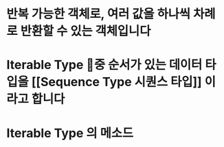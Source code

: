 # 반복 가능한 객체로, 여러 값을 하나씩 차례로 반환할 수 있는 객체입니다

# Iterable Type 중 순서가 있는 데이터 타입을 [[Sequence Type 시퀀스 타입]] 이라고 합니다

# Iterable Type 의 메소드